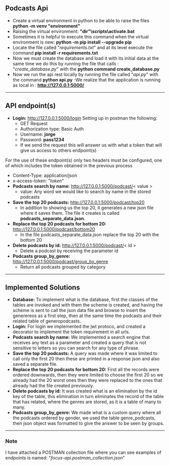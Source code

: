 ## Podcasts Api

- Create a virtual environment in python to be able to raise the files **python -m venv "environment"**
- Raising the virtual environment: **"dir"\scripts\activate.bat**
- Sometimes it is helpful to execute this command when the virtual environment is new: **python -m pip install --upgrade pip**
- Locate the file called "*requirements.txt*" and at its level execute the command **pip install -r requirements.txt**
- Now we must create the database and load it with its initial data at the same time we do this by running the file that calls : "*create_database.py*" with the **python command create_database.py**
- Now we run the api rest locally by running the file called "*api.py*" with the command **python api.py**
-We realize that the application is running as local in : **http://127.0.0.1:5000/**

---

## API endpoint(s)

- **Login:** http://127.0.0.1:5000/login Setting up in postman the following: 
  - GET Request
  - Authorization type: Basic Auth
  - Username: **jorge**
  - Password: **pass1234**
  - If we send the request this will answer us with what a token that will give us access to others endpoint(s)
  
For the use of these endpoint(s) only two headers must be configured, one of which includes the token obtained in the previous process
  - Content-Type: application/json
  - x-access-token: "*token*"
- **Podcasts search by name:** http://127.0.0.1:5000/podcast/< value >
   - value: Any word we would like to search by name in the stored podcasts
- **Save the top 20 podcasts:** http://127.0.0.1:5000/podcast/top20
   - In addition to showing us the top 20, it generates a new json file where it saves them. The file it creates is called **podcasts_separate_data.json**.
- **Replace the top 20 podcasts for bottom 20:** http://127.0.0.1:5000/podcast/bottom20
   - In the file podcasts_separate_data.json replace the top 20 with the bottom 20
- **Delete podcasts by id:** http://127.0.0.1:5000/podcast/< id >
   -  Delete a podcast by receiving the parameter id 
- **Podcasts group_by_genre:** http://127.0.0.1:5000/podcast/group_by_genre
   - Return all podcasts grouped by category

---
    
## Implemented Solutions

- **Database:** To implement what is the database, first the classes of the tables are invoked and with them the scheme is created, and having the scheme is sent to call the json data file and browse to insert the generereos as a first step, then at the same time the podcasts and their related table of generopodcasts.
- **Login:** For login we implemented the jwt protoco, and created a decorator to implement the token requirement in all urls.
- **Podcasts search by name:** We implemented a search engine that receives any text as a parameter and created a query that is not sensitive to letters so you can search for any type of phrase.
- **Save the top 20 podcasts:** A query was made where it was limited to call only the first 20 then these are printed in a response json and also saved a separate file.
- **Replace the top 20 podcasts for bottom 20:** First all the records were ordered downwards, then they were limited to choose the first 20 so we already had the 20 worst ones then they were replaced to the ones that already had the file created previously.
- **Delete podcasts by id:** It was created what is an elimination by the id key of the table, this elimination in turn eliminates the record of the table that has related, where the genres are stored, as it is a table of many to many.
- **Podcasts group_by_genre:** We made what is a custom query where all the podcasts ordered by gender, we used the table genre_podcasts, then json object was formatted to give the answer to be seen by groups.

---

### Note
I have attached a POSTMAN collection file where you can see examples of endpoints is named: "*focus-api.postman_collection.json*"